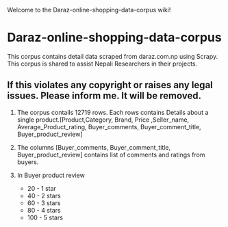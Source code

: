 Welcome to the Daraz-online-shopping-data-corpus wiki!
# Daraz-online-shopping-data-corpus
This corpus contains detail data scraped from daraz.com.np using Scrapy. This corpus is shared to assist  Nepali Researchers in their projects. 
## If this violates any copyright or raises any legal issues. Please inform me. It will be removed.

1. The corpus contails 12719 rows. Each rows contains Details about a single product.[Product,Category,	Brand,	Price	,Seller_name,	Average_Product_rating,	Buyer_comments,	Buyer_comment_title,	Buyer_product_review]

2. The columns [Buyer_comments,	Buyer_comment_title,	Buyer_product_review] contains list of comments and ratings from buyers.

3. In Buyer product review

   *   20 - 1 star
   * 40 - 2 stars
   *  60 - 3 stars
   *  80  - 4 stars
   *  100 - 5 stars
